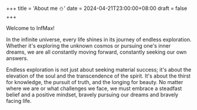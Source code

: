 +++
title = 'About me :snowman:'
date = 2024-04-21T23:00:00+08:00
draft = false
+++

Welcome to InfMax!

In the infinite universe, every life shines in its journey of endless exploration. Whether it's exploring the unknown cosmos or pursuing one's inner dreams, we are all constantly moving forward, constantly seeking our own answers.

Endless exploration is not just about seeking material success; it's about the elevation of the soul and the transcendence of the spirit. It's about the thirst for knowledge, the pursuit of truth, and the longing for beauty. No matter where we are or what challenges we face, we must embrace a steadfast belief and a positive mindset, bravely pursuing our dreams and bravely facing life.
